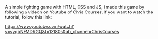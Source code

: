 A simple fighting game with HTML, CSS and JS, i made this game by following a videon on Youtube of Chris Courses. If you want to watch the tutorial, follow this link: 

https://www.youtube.com/watch?v=vyqbNFMDRGQ&t=13180s&ab_channel=ChrisCourses

